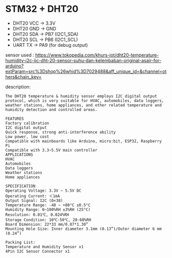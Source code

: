 # STM32 + DHT20

- DHT20 VCC -> 3.3V
- DHT20 GND -> GND
- DHT20 SDA -> PB7 (I2C1_SDA)
- DHT20 SCL -> PB6 (I2C1_SCL)
- UART TX -> PA9 (for debug output)

sensor used : https://www.tokopedia.com/khurs-iot/dht20-temperature-humidity-i2c-iic-dht-20-sensor-suhu-dan-kelembaban-original-asair-for-arduino?extParam=src%3Dshop%26whid%3D7029488&aff_unique_id=&channel=others&chain_key=

description:

```
The DHT20 temperature & humidity sensor employs I2C digital output protocol, which is very suitable for HVAC, automobiles, data loggers, weather stations, home appliances, and other related temperature and humidity detection and controlled areas.

FEATURES
Factory calibration
I2C digital output
Quick response, strong anti-interference ability
Low power, low cost
Compatible with mainboards like Arduino, micro:bit, ESP32, Raspberry Pi
Compatible with 3.3~5.5V main controller
APPLICATIONS
HVAC
Automobiles
Data loggers
Weather stations
Home appliances

SPECIFICATION
Operating Voltage: 3.3V ~ 5.5V DC
Operating Current: ＜1mA
Output Signal: I2C (0×38)
Temperature Range: -40 ~ +80°C ±0.5°C
Humidity Range: 0~100%RH ±3%RH (25°C)
Resolution: 0.01℃, 0.024%RH
Storage Condition: 10℃-50℃, 20-60%RH
Board Dimension: 22*33 mm/0.87*1.30”
Mounting Hole Size: Inner diameter 3.1mm (0.13”)/Outer diameter 6 mm (0.24”)

Packing List:
Temperature and Humidity Sensor x1
4Pin I2C Sensor Connector x1
```
